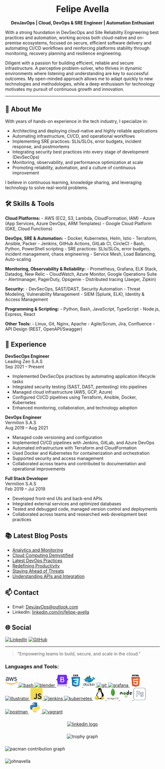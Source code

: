<h1 align="center">Felipe Avella</h1>

<div align="center">

**DevJavOps | Cloud, DevOps & SRE Engineer | Automation Enthusiast**

</div>

<p>With a strong foundation in DevSecOps and Site Reliability Engineering best practices and automation, working across both cloud-native and on-premise ecosystems, focused on secure, efficient software delivery and automating CI/CD workflows and reinforcing platforms stability through monitoring, recovery planning and resilience engineering.</p>
<p>Diligent with a passion for building efficient, reliable and secure infrastructure. A perceptive problem-solver, who thrives in dynamic environments where listening and understanding are key to successful outcomes. My open-minded approach allows me to adapt quickly to new technologies and methodologies, while a deep enthusiasm for technology motivates my pursuit of continuous growth and innovation.
  
---

## 🚀 About Me

With years of hands-on experience in the tech industry, I specialize in:

- Architecting and deploying cloud-native and highly reliable applications
- Automating infrastructure, CI/CD, and operational workflows
- Implementing SRE practices: SLIs/SLOs, error budgets, incident response, and postmortems
- Integrating security best practices into every stage of development (DevSecOps)
- Monitoring, observability, and performance optimization at scale
- Promoting reliability, automation, and a culture of continuous improvement

I believe in continuous learning, knowledge sharing, and leveraging technology to solve real-world problems.

## 🛠️ Skills & Tools

**Cloud Platforms:**
	- AWS (EC2, S3, Lambda, CloudFormation, IAM)
	- Azure (App Services, Azure DevOps, ARM Templates)
	- Google Cloud Platform (GKE, Cloud Functions)

**DevOps, SRE & Automation:**
	- Docker, Kubernetes, Helm, Istio
	- Terraform, Ansible, Packer
	- Jenkins, GitHub Actions, GitLab CI, CircleCI
	- Bash, Python, PowerShell scripting
	- SRE practices: SLIs/SLOs, error budgets, incident management, chaos engineering
	- Service Mesh, Load Balancing, Auto-scaling

**Monitoring, Observability & Reliability:**
	- Prometheus, Grafana, ELK Stack, Datadog, New Relic
	- CloudWatch, Azure Monitor, Google Operations Suite
	- Alertmanager, PagerDuty, Opsgenie
	- Distributed tracing (Jaeger, Zipkin)

**Security:**
	- DevSecOps, SAST/DAST, Security Automation
	- Threat Modeling, Vulnerability Management
	- SIEM (Splunk, ELK), Identity & Access Management

**Programming & Scripting:**
	- Python, Bash, JavaScript, TypeScript
	- Node.js, Express, React

**Other Tools:**
	- Linux, Git, Nginx, Apache
	- Agile/Scrum, Jira, Confluence
	- API Design (REST, OpenAPI/Swagger)

## 💼 Experience

**DevSecOps Engineer**  
Leading Zen S.A.S  
Sep 2021 – Present
- Implemented DevSecOps practices by automating application lifecycle tasks
- Integrated security testing (SAST, DAST, pentesting) into pipelines
- Managed cloud infrastructure (AWS, GCP, Azure)
- Configured CI/CD pipelines using Terraform, Ansible, Docker, Kubernetes
- Enhanced monitoring, collaboration, and technology adoption

**DevOps Engineer**  
Vermilion S.A.S  
Aug 2019 – Aug 2021
- Managed code versioning and configuration
- Implemented CI/CD pipelines with Jenkins, GitLab, and Azure DevOps
- Automated infrastructure with Terraform and CloudFormation
- Used Docker and Kubernetes for containerization and orchestration
- Supported security and access management
- Collaborated across teams and contributed to documentation and operational improvements

**Full Stack Developer**  
Vermilion S.A.S  
Feb 2019 – Jul 2019
- Developed front-end UIs and back-end APIs
- Integrated external services and optimized databases
- Tested and debugged code, managed version control and deployments
- Collaborated across teams and researched web development best practices

## 📚 Latest Blog Posts

- [Analytics and Monitoring](https://avelladevops.com/analytics-and-monitoring.html)
- [Cloud Computing Demystified](https://avelladevops.com/cloud-computing-demystified.html)
- [Latest DevOps Practices](https://avelladevops.com/latest-deovps-practices.html)
- [Redefining Productivity](https://avelladevops.com/redefining-productivity.html)
- [Staying Ahead of Threats](https://avelladevops.com/staying-ahead-of-threats.html)
- [Understanding APIs and Integration](https://avelladevops.com/understanding-APIs-and-integration.html)

## 📫 Contact

- Email: [DevJavOps@outlook.com](mailto:DevJavOps@outlook.com)
- LinkedIn: [linkedin.com/in/felipe-avella](https://linkedin.com/in/felipe-avella)

## 🌐 Social

[![LinkedIn](https://img.shields.io/badge/LinkedIn-blue?logo=linkedin)](https://linkedin.com/in/felipe-avella)
[![GitHub](https://img.shields.io/badge/GitHub-black?logo=github)](https://github.com/DevJavOps)

---

> "Empowering teams to build, secure, and scale in the cloud."

###

<h3 align="left">Languages and Tools:</h3>
<p align="left"> <a href="https://aws.amazon.com" target="_blank" rel="noreferrer"> <img src="https://raw.githubusercontent.com/devicons/devicon/master/icons/amazonwebservices/amazonwebservices-original-wordmark.svg" alt="aws" width="40" height="40"/> </a> <a href="https://www.gnu.org/software/bash/" target="_blank" rel="noreferrer"> <img src="https://www.vectorlogo.zone/logos/gnu_bash/gnu_bash-icon.svg" alt="bash" width="40" height="40"/> </a> <a href="https://www.blender.org/" target="_blank" rel="noreferrer"> <img src="https://download.blender.org/branding/community/blender_community_badge_white.svg" alt="blender" width="40" height="40"/> </a> <a href="https://getbootstrap.com" target="_blank" rel="noreferrer"> <img src="https://raw.githubusercontent.com/devicons/devicon/master/icons/bootstrap/bootstrap-plain-wordmark.svg" alt="bootstrap" width="40" height="40"/> </a> <a href="https://www.w3schools.com/css/" target="_blank" rel="noreferrer"> <img src="https://raw.githubusercontent.com/devicons/devicon/master/icons/css3/css3-original-wordmark.svg" alt="css3" width="40" height="40"/> </a> <a href="https://www.docker.com/" target="_blank" rel="noreferrer"> <img src="https://raw.githubusercontent.com/devicons/devicon/master/icons/docker/docker-original-wordmark.svg" alt="docker" width="40" height="40"/> </a> <a href="https://git-scm.com/" target="_blank" rel="noreferrer"> <img src="https://www.vectorlogo.zone/logos/git-scm/git-scm-icon.svg" alt="git" width="40" height="40"/> </a> <a href="https://grafana.com" target="_blank" rel="noreferrer"> <img src="https://www.vectorlogo.zone/logos/grafana/grafana-icon.svg" alt="grafana" width="40" height="40"/> </a> <a href="https://www.w3.org/html/" target="_blank" rel="noreferrer"> <img src="https://raw.githubusercontent.com/devicons/devicon/master/icons/html5/html5-original-wordmark.svg" alt="html5" width="40" height="40"/> </a> <a href="https://www.adobe.com/in/products/illustrator.html" target="_blank" rel="noreferrer"> <img src="https://www.vectorlogo.zone/logos/adobe_illustrator/adobe_illustrator-icon.svg" alt="illustrator" width="40" height="40"/> </a> <a href="https://developer.mozilla.org/en-US/docs/Web/JavaScript" target="_blank" rel="noreferrer"> <img src="https://raw.githubusercontent.com/devicons/devicon/master/icons/javascript/javascript-original.svg" alt="javascript" width="40" height="40"/> </a> <a href="https://www.jenkins.io" target="_blank" rel="noreferrer"> <img src="https://www.vectorlogo.zone/logos/jenkins/jenkins-icon.svg" alt="jenkins" width="40" height="40"/> </a> <a href="https://kubernetes.io" target="_blank" rel="noreferrer"> <img src="https://www.vectorlogo.zone/logos/kubernetes/kubernetes-icon.svg" alt="kubernetes" width="40" height="40"/> </a> <a href="https://www.linux.org/" target="_blank" rel="noreferrer"> <img src="https://raw.githubusercontent.com/devicons/devicon/master/icons/linux/linux-original.svg" alt="linux" width="40" height="40"/> </a> <a href="https://www.mongodb.com/" target="_blank" rel="noreferrer"> <img src="https://raw.githubusercontent.com/devicons/devicon/master/icons/mongodb/mongodb-original-wordmark.svg" alt="mongodb" width="40" height="40"/> </a> <a href="https://nodejs.org" target="_blank" rel="noreferrer"> <img src="https://raw.githubusercontent.com/devicons/devicon/master/icons/nodejs/nodejs-original-wordmark.svg" alt="nodejs" width="40" height="40"/> </a> <a href="https://www.photoshop.com/en" target="_blank" rel="noreferrer"> <img src="https://raw.githubusercontent.com/devicons/devicon/master/icons/photoshop/photoshop-line.svg" alt="photoshop" width="40" height="40"/> </a> <a href="https://postman.com" target="_blank" rel="noreferrer"> <img src="https://www.vectorlogo.zone/logos/getpostman/getpostman-icon.svg" alt="postman" width="40" height="40"/> </a> <a href="https://www.python.org" target="_blank" rel="noreferrer"> <img src="https://raw.githubusercontent.com/devicons/devicon/master/icons/python/python-original.svg" alt="python" width="40" height="40"/> </a> <a href="https://www.vagrantup.com/" target="_blank" rel="noreferrer"> <img src="https://www.vectorlogo.zone/logos/vagrantup/vagrantup-icon.svg" alt="vagrant" width="40" height="40"/> </a> </p>

###

<div align="center">
  <a href="https://www.linkedin.com/in/felipeavella" target="_blank" rel="noopener noreferrer">
    <img src="https://img.shields.io/static/v1?message=LinkedIn&logo=linkedin&label=&color=0077B5&logoColor=white&labelColor=&style=for-the-badge" height="25" alt="linkedin logo" />
  </a>
  <!-- <img src="https://img.shields.io/static/v1?message=Twitter&logo=twitter&label=&color=1DA1F2&logoColor=white&labelColor=&style=for-the-badge" height="25" alt="twitter logo"  />
  <img src="https://img.shields.io/static/v1?message=Discord&logo=discord&label=&color=7289DA&logoColor=white&labelColor=&style=for-the-badge" height="25" alt="discord logo"  />
  <img src="https://img.shields.io/static/v1?message=Twitch&logo=twitch&label=&color=9146FF&logoColor=white&labelColor=&style=for-the-badge" height="25" alt="twitch logo"  />
  <img src="https://img.shields.io/static/v1?message=dev.to&logo=dev.to&label=&color=0A0A0A&logoColor=white&labelColor=&style=for-the-badge" height="25" alt="devto logo"  /> -->
</div>

###

<div align="center">
  <img src="https://github-profile-trophy.vercel.app?username=maurodesouza&theme=dracula&column=-1&row=1&margin-w=8&margin-h=8&no-bg=false&no-frame=false&order=4" height="150" alt="trophy graph"  />
</div>

###

<picture>
  <source media="(prefers-color-scheme: dark)" srcset="https://github.com/DevJavOps/Contribution-PacMan/blob/afa6ac0d1bf0700b9da58ccd2af094a1f425f6c7/pacman-contribution-graph-dark.svg">
  <source media="(prefers-color-scheme: light)" srcset="https://github.com/DevJavOps/Contribution-PacMan/blob/afa6ac0d1bf0700b9da58ccd2af094a1f425f6c7/pacman-contribution-graph.svg">
  <img alt="pacman contribution graph" src="https://github.com/DevJavOps/Contribution-PacMan/blob/afa6ac0d1bf0700b9da58ccd2af094a1f425f6c7/pacman-contribution-graph.svg">
</picture>

###

<p align="left"> <img src="https://komarev.com/ghpvc/?username=johnavella&label=Profile%20views&color=0e75b6&style=flat" alt="johnavella" /> </p>

